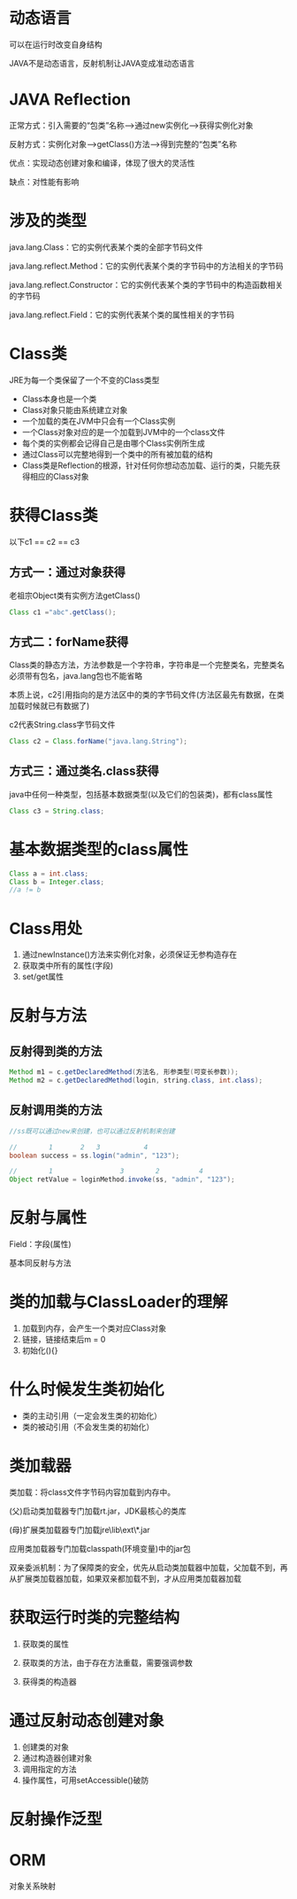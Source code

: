# 动态语言

可以在运行时改变自身结构

JAVA不是动态语言，反射机制让JAVA变成准动态语言

# JAVA Reflection

正常方式：引入需要的“包类”名称-->通过new实例化-->获得实例化对象

反射方式：实例化对象-->getClass()方法-->得到完整的“包类”名称

优点：实现动态创建对象和编译，体现了很大的灵活性

缺点：对性能有影响

# 涉及的类型

java.lang.Class：它的实例代表某个类的全部字节码文件

java.lang.reflect.Method：它的实例代表某个类的字节码中的方法相关的字节码

java.lang.reflect.Constructor：它的实例代表某个类的字节码中的构造函数相关的字节码

java.lang.reflect.Field：它的实例代表某个类的属性相关的字节码

# Class类

JRE为每一个类保留了一个不变的Class类型

- Class本身也是一个类
- Class对象只能由系统建立对象
- 一个加载的类在JVM中只会有一个Class实例
- 一个Class对象对应的是一个加载到JVM中的一个class文件
- 每个类的实例都会记得自己是由哪个Class实例所生成
- 通过Class可以完整地得到一个类中的所有被加载的结构
- Class类是Reflection的根源，针对任何你想动态加载、运行的类，只能先获得相应的Class对象

# 获得Class类

以下c1 == c2 == c3

## 方式一：通过对象获得

老祖宗Object类有实例方法getClass()

```java
Class c1 ="abc".getClass();
```

## 方式二：forName获得

Class类的静态方法，方法参数是一个字符串，字符串是一个完整类名，完整类名必须带有包名，java.lang包也不能省略

本质上说，c2引用指向的是方法区中的类的字节码文件(方法区最先有数据，在类加载时候就已有数据了)

c2代表String.class字节码文件

```java
Class c2 = Class.forName("java.lang.String");
```

## 方式三：通过类名.class获得

java中任何一种类型，包括基本数据类型(以及它们的包装类)，都有class属性

```java
Class c3 = String.class;
```

# 基本数据类型的class属性

```java
Class a = int.class;
Class b = Integer.class;
//a != b 
```

#  Class用处

1. 通过newInstance()方法来实例化对象，必须保证无参构造存在
2. 获取类中所有的属性(字段)
3. set/get属性

# 反射与方法
## 反射得到类的方法

```java
Method m1 = c.getDeclaredMethod(方法名, 形参类型(可变长参数));
Method m2 = c.getDeclaredMethod(login, string.class, int.class);
```

## 反射调用类的方法

```java
//ss既可以通过new来创建，也可以通过反射机制来创建

//        1       2   3           4
boolean success = ss.login("admin", "123");

//        1                 3        2          4
Object retValue = loginMethod.invoke(ss, "admin", "123");
```

# 反射与属性

Field：字段(属性)

基本同反射与方法

# 类的加载与ClassLoader的理解

1. 加载到内存，会产生一个类对应Class对象
2. 链接，链接结束后m = 0
3. 初始化<clinit>(){}

# 什么时候发生类初始化

- 类的主动引用（一定会发生类的初始化）
- 类的被动引用（不会发生类的初始化）

# 类加载器

类加载：将class文件字节码内容加载到内存中。

(父)启动类加载器专门加载rt.jar，JDK最核心的类库

(母)扩展类加载器专门加载jre\lib\ext\\*.jar

应用类加载器专门加载classpath(环境变量)中的jar包

双亲委派机制：为了保障类的安全，优先从启动类加载器中加载，父加载不到，再从扩展类加载器加载，如果双亲都加载不到，才从应用类加载器加载

# 获取运行时类的完整结构

1. 获取类的属性

2. 获取类的方法，由于存在方法重载，需要强调参数
3. 获得类的构造器

# 通过反射动态创建对象

1. 创建类的对象
2. 通过构造器创建对象
3. 调用指定的方法
4. 操作属性，可用setAccessible()破防

# 反射操作泛型

# ORM

对象关系映射